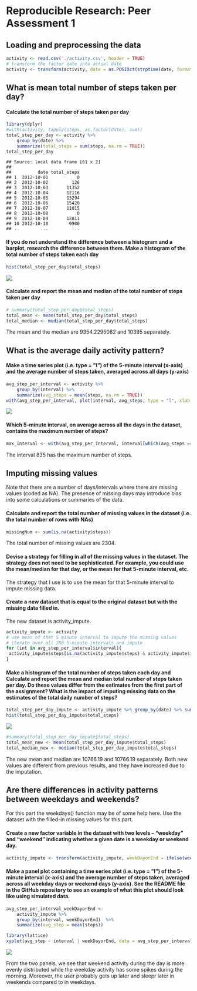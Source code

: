# Reproducible Research: Peer Assessment 1

## Loading and preprocessing the data

```r
activity <- read.csv('./activity.csv', header = TRUE)
# transform the factor date into actual date
activity <- transform(activity, date = as.POSIXct(strptime(date, format = "%Y-%m-%d")))
```


## What is mean total number of steps taken per day?

#### Calculate the total number of steps taken per day


```r
library(dplyr)
#with(activity, tapply(steps, as.factor(date), sum))
total_step_per_day <- activity %>% 
    group_by(date) %>% 
    summarize(total_steps = sum(steps, na.rm = TRUE))
total_step_per_day
```

```
## Source: local data frame [61 x 2]
## 
##          date total_steps
## 1  2012-10-01           0
## 2  2012-10-02         126
## 3  2012-10-03       11352
## 4  2012-10-04       12116
## 5  2012-10-05       13294
## 6  2012-10-06       15420
## 7  2012-10-07       11015
## 8  2012-10-08           0
## 9  2012-10-09       12811
## 10 2012-10-10        9900
## ..        ...         ...
```

#### If you do not understand the difference between a histogram and a barplot, research the difference between them. Make a histogram of the total number of steps taken each day


```r
hist(total_step_per_day$total_steps)
```

![](PA1_template_files/figure-html/unnamed-chunk-3-1.png) 


#### Calculate and report the mean and median of the total number of steps taken per day


```r
# summary(total_step_per_day$total_steps)
total_mean <- mean(total_step_per_day$total_steps)
total_median <- median(total_step_per_day$total_steps)
```
The mean and the median are 9354.2295082 and 10395 separately.



## What is the average daily activity pattern?

#### Make a time series plot (i.e. type = "l") of the 5-minute interval (x-axis) and the average number of steps taken, averaged across all days (y-axis)


```r
avg_step_per_interval <- activity %>% 
    group_by(interval) %>% 
    summarize(avg_steps = mean(steps, na.rm = TRUE))
with(avg_step_per_interval, plot(interval, avg_steps, type = "l", xlab = "Time", ylab = "Average number of steps"))
```

![](PA1_template_files/figure-html/unnamed-chunk-5-1.png) 

#### Which 5-minute interval, on average across all the days in the dataset, contains the maximum number of steps?


```r
max_interval <- with(avg_step_per_interval, interval[which(avg_steps == max(avg_steps))])
```
The interval 835 has the maximum number of steps.



## Imputing missing values

Note that there are a number of days/intervals where there are missing values (coded as NA). The presence of missing days may introduce bias into some calculations or summaries of the data.

#### Calculate and report the total number of missing values in the dataset (i.e. the total number of rows with NAs)


```r
missingNum <- sum(is.na(activity$steps))
```
The total number of missing values are 2304.

#### Devise a strategy for filling in all of the missing values in the dataset. The strategy does not need to be sophisticated. For example, you could use the mean/median for that day, or the mean for that 5-minute interval, etc.

The strategy that I use is to use the mean for that 5-minute interval to impute missing data.

#### Create a new dataset that is equal to the original dataset but with the missing data filled in.

The new dataset is activity_impute. 

```r
activity_impute <- activity
# use mean of that 5 minute interval to impute the missing values
# iterate over all 288 5-minute intervals and impute
for (int in avg_step_per_interval$interval){
 activity_impute$steps[is.na(activity_impute$steps) & activity_impute$interval == int] = with(avg_step_per_interval, avg_steps[interval==int])
}
```

#### Make a histogram of the total number of steps taken each day and Calculate and report the mean and median total number of steps taken per day. Do these values differ from the estimates from the first part of the assignment? What is the impact of imputing missing data on the estimates of the total daily number of steps?



```r
total_step_per_day_impute <- activity_impute %>% group_by(date) %>% summarize(total_steps = sum(steps, na.rm = TRUE))
hist(total_step_per_day_impute$total_steps)
```

![](PA1_template_files/figure-html/unnamed-chunk-9-1.png) 

```r
#summary(total_step_per_day_impute$total_steps)
total_mean_new <- mean(total_step_per_day_impute$total_steps)
total_median_new <- median(total_step_per_day_impute$total_steps)
```
The new mean and median are 10766.19 and 10766.19 separately. Both new values are different from previous results, and they have increased due to the imputation. 


## Are there differences in activity patterns between weekdays and weekends?

For this part the weekdays() function may be of some help here. Use the dataset with the filled-in missing values for this part.

#### Create a new factor variable in the dataset with two levels – “weekday” and “weekend” indicating whether a given date is a weekday or weekend day.


```r
activity_impute <- transform(activity_impute, weekDayorEnd = ifelse(weekdays(date) == "Saturday" | weekdays(date) == "Sunday", "weekend", "weekday" ))
```

#### Make a panel plot containing a time series plot (i.e. type = "l") of the 5-minute interval (x-axis) and the average number of steps taken, averaged across all weekday days or weekend days (y-axis). See the README file in the GitHub repository to see an example of what this plot should look like using simulated data.


```r
avg_step_per_interval_weekDayorEnd <- 
    activity_impute %>%  
    group_by(interval, weekDayorEnd)  %>% 
    summarize(avg_step = mean(steps))

library(lattice)
xyplot(avg_step ~ interval | weekDayorEnd, data = avg_step_per_interval_weekDayorEnd, layout = c(1,2), type = 'l')
```

![](PA1_template_files/figure-html/unnamed-chunk-11-1.png) 

From the two panels, we see that weekend activity during the day is more evenly distributed while the weekday activity has some spikes during the morning. Moreover, the user probably gets up later and sleepr later in weekends compared to in weekdays.  
